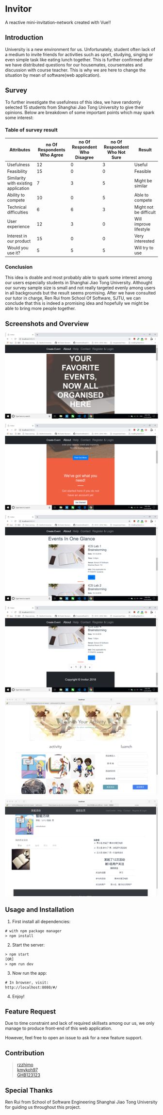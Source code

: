 # Invitor

A reactive mini-invitation-network created with Vue!!

## Introduction

University is a new environment for us. Unfortunately, student often lack of a medium to invite friends for activities such as sport, studying, singing or even simple task like eating lunch together. This is further confirmed after we have distributed questions for our housemates, coursemates and discussion with course teacher. This is why we are here to change the situation by mean of software(web application).

## Survey

To further investigate the usefulness of this idea, we have randomly selected 15 students from Shanghai Jiao Tong University to give their opinions. Below are breakdown of some important points which may spark some interest:

### Table of survey result

| Attributes | no Of Respondents Who Agree | no Of Respondent Who Disagree | no Of Respondent Who Not Sure | Result |
|---|---|---|---|---|
| Usefulness | 12 | 0 | 3 | Useful |
| Feasibility | 15 | 0 | 0 | Feasible |
| Similarity with existing application | 7 | 3 | 5 | Might be similar |
| Ability to compete | 10 | 0 | 5 | Able to compete |
| Technical difficulties | 6 | 6 | 3 | Might not be difficult |
| User experience | 12 | 3 | 0 | Will improve lifestyle |
| Interest in our product | 15 | 0 | 0 | Very interested |
| Would you use it? | 5 | 5 | 5 | Will try to use |

### Conclusion  

This idea is doable and most probably able to spark some interest among our users especially students in Shanghai Jiao Tong University. Althought our survey sample size is small and not really targeted evenly among users in all backgrounds but the result seems promising. After we have consulted our tutor in charge, Ren Rui from School Of Software, SJTU, we can conclude that this is indeed a promising idea and hopefully we might be able to bring  more people together.

## Screenshots and Overview

![](img/1.png)

![](img/2.png)

![](img/3.png)

![](img/4.png)

![](img/5.jpg)

![](img/6.jpg)

## Usage and Installation

1. First install all dependencies:

```
# with npm package manager
> npm install
```

2. Start the server:

```
> npm start 
[OR] 
> npm run dev
```

3. Now run the app:

```
# In browser, visit:
http://localhost:8080/#/
```

4. Enjoy!

## Feature Request

Due to time constraint and lack of required skillsets among our us, we only manage to produce front-end of this web application.

However, feel free to open an issue to ask for a new feature support.

## Contribution

> [rzzhimo](https://github.com/rzzhimo)  
> [kmykoh97](https://github.com/kmykoh97)  
> [GHB123123](https://github.com/GHB123123)  

## Special Thanks

Ren Rui from School of Software Engineering Shanghai Jiao Tong University for guiding us throughout this project.